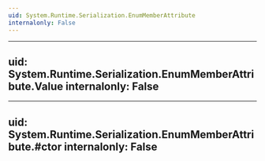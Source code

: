 ```yaml
---
uid: System.Runtime.Serialization.EnumMemberAttribute
internalonly: False
---
```


---
uid: System.Runtime.Serialization.EnumMemberAttribute.Value
internalonly: False
---

---
uid: System.Runtime.Serialization.EnumMemberAttribute.#ctor
internalonly: False
---
